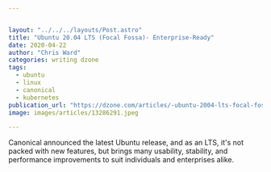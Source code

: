 ```yaml
---


layout: "../../../layouts/Post.astro"
title: "Ubuntu 20.04 LTS (Focal Fossa)- Enterprise-Ready"
date: 2020-04-22
author: "Chris Ward"
categories: writing dzone
tags: 
  - ubuntu
  - linux
  - canonical
  - kubernetes
publication_url: "https://dzone.com/articles/-ubuntu-2004-lts-focal-fossa-enterprise-ready"
image: images/articles/13286291.jpeg

---
```

Canonical announced the latest Ubuntu release, and as an LTS, it's not packed with new features, but brings many usability, stability, and performance improvements to suit individuals and enterprises alike.

